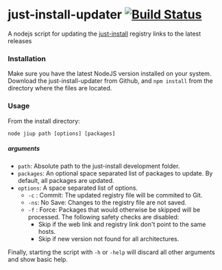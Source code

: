 # just-install-updater [![Build Status](https://travis-ci.org/guiweber/just-install-updater.svg?branch=master)](https://travis-ci.org/guiweber/just-install-updater)

A nodejs script for updating the [just-install](https://github.com/lvillani/just-install)
registry links to the latest releases

### Installation

Make sure you have the latest NodeJS version installed on your system. Download the just-install-updater from Github, and `npm install` from the directory where the files are located.

### Usage

From the install directory:

```node jiup path [options] [packages]```


##### arguments

* `path`: Absolute path to the just-install development folder.
* `packages`: An optional space separated list of packages to update. By default, all packages are updated.
* `options`: A space separated list of options.
  * `-c` : Commit: The updated registry file will be commited to Git.
  * `-ns`: No Save: Changes to the registry file are not saved.
  * `-f` : Force: Packages that would otherwise be skipped will be processed. The following safety checks are disabled:
    * Skip if the web link and registry link don't point to the same hosts.
    * Skip if new version not found for all architectures.

Finally, starting the script with `-h` or `-help` will discard all other arguments and show basic help.
